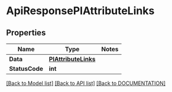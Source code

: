 # ApiResponsePIAttributeLinks

## Properties
Name | Type | Notes
------------ | ------------- | -------------
**Data** | **[**PIAttributeLinks**](../Model/PIAttributeLinks.md)**
**StatusCode** | **int**

[[Back to Model list]](../../DOCUMENTATION.md#documentation-for-models) [[Back to API list]](../../DOCUMENTATION.md#documentation-for-api-endpoints) [[Back to DOCUMENTATION]](../../DOCUMENTATION.md)
